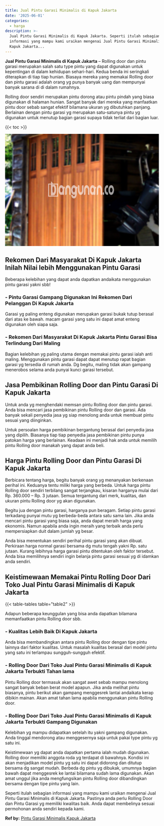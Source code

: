 ```yaml
---
title: Jual Pintu Garasi Minimalis di Kapuk Jakarta
date: '2025-06-01'
categories:
  - harga
description: >-
  Jual Pintu Garasi Minimalis di Kapuk Jakarta. Seperti itulah sebagian
  informasi yang mampu kami uraikan mengenai Jual Pintu Garasi Minimalis di
  Kapuk Jakarta...
---
```


**Jual Pintu Garasi Minimalis di Kapuk Jakarta** – Rolling door dan pintu garasi merupakan salah satu type pintu yang dapat digunakan untuk kepentingan di dalam kehidupan sehari-hari. Kedua benda ini seringkali diterapkan di tiap tiap hunian. Biasaya mereka yang memakai Rolling door dan pintu garasi adalah orang yg punya banyak uang dan mempunyai banyak sarana di di dalam rumahnya.

Rolling door sendiri merupakan pintu dorong atau pintu pindah yang biasa digunakan di halaman hunian. Sangat banyak dari mereka yang manfaatkan pintu door sebab sangat efektif bilamana ukuran yg dibutuhkan panjang. Berlainan dengan pintu garasi yg merupakan satu-satunya pintu yg digunakan untuk menutup bagian garasi supaya tidak terliat dari bagian luar.

{{< toc >}}

![Jual Pintu Garasi Minimalis di Kapuk Jakarta](/images/pintu-garasi-39.png)

## Rekomen Dari Masyarakat Di Kapuk Jakarta Inilah Nilai lebih Menggunakan Pintu Garasi

Beberapa kelebihan yang dapat anda dapatkan andaikata menggunakan pintu garasi yakni sbb!

### \- Pintu Garasi Gampang Digunakan Ini Rekomen Dari Pelanggan Di Kapuk Jakarta

Garasi yg paling enteng digunakan merupakan garasi bukak tutup berasal dari atas ke bawah. macam garasi yang satu ini dapat amat enteng digunakan oleh siapa saja.

### \- Rekomen Dari Masyarakat Di Kapuk Jakarta Pintu Garasi Bisa Terlindung Dari Maling

Bagian kelebihan yg paling utama dengan memakai pintu garasi ialah anti maling. Menggunakan pintu garasi dapat dapat menutup rapat bagian garasi yg tersedia di rumah anda. Dg begitu, maling tidak akan gampang menerobos selama anda punyai kunci garasi tersebut.

## Jasa Pembikinan Rolling Door dan Pintu Garasi Di Kapuk Jakarta

Untuk anda yg menghendaki memsan pintu Rolling door dan pintu garasi. Anda bisa mencari jasa pembikinan pintu Rolling door dan garasi. Ada banyak sekali penyedia jasa yg siap menolong anda untuk membuat pintu sesuai yang diinginkan.

Untuk persoalan harga pembikinan bergantung berasal dari penyedia jasa yang dipilih. Biasanya tiap tiap penyedia jasa pembikinan pintu punya patokan harga yang berlainan. Keadaan ini menjadi hak anda untuk memilih pintu Rolling door manakah yang dapat anda beli.

## Harga Pintu Rolling Door dan Pintu Garasi Di Kapuk Jakarta

Berbicara tentang harga, begitu banyak orang yg menanyakan berkenaan perihal ini. Keduanya tentu miliki harga yang berbeda. Untuk harga pintu Rolling door sendiri terbilang sangat terjangkau, kisaran harganya mulai dari Rp. 360.000 – Rp. 3 jutaan. Semua tergantung dari merk, kualitas, dan ukuran pintu Rolling door yg akan digunakan.

Begitu jua dengan pintu garasi, harganya pun beragam. Setiap pintu garasi terkadang punyai mutu yg berbeda-beda antara satu sama lain. Jika anda mencari pintu garasi yang biasa saja, anda dapat meraih harga yang ekonomis. Namun apabila anda ingin meraih yang terbaik anda perlu mempersiapkan duit dalam jumlah yg besar.

Anda bisa menentukan sendiri perihal pintu garasi yang akan dibuat. Perkiraan harga normal garasi bersama dg mutu tengah yakni Rp. satu jutaan. Kurang lebihnya harga garasi pintu ditentukan oleh faktor tersebut. Anda bisa memilihnya sendiri ingin belanja pintu garasi sesuai yg di idamkan anda sendiri.

## Keistimewaan Memakai Pintu Rolling Door Dari Toko Jual Pintu Garasi Minimalis di Kapuk Jakarta

{{< table-tables table="table2" >}}

Adapun beberapa keunggulan yang bisa anda dapatkan bilamana memanfaatkan pintu Rolling door sbb.

### \- Kualitas Lebih Baik Di Kapuk Jakarta

Anda bisa membandingkan antara pintu Rolling door dengan tipe pintu lainnya dari faktor kualitas. Untuk masalah kualitas berasal dari model pintu yang satu ini terlampau sungguh-sungguh efektif.

### \- Rolling Door Dari Toko Jual Pintu Garasi Minimalis di Kapuk Jakarta Terbukti Tahan lama

Pintu Rolling door termasuk akan sangat awet sebab mampu menolong sangat banyak beban berat model apapun. Jika anda melihat pintu biasanya, pintu berikut akan gampang menggesrek lantai andaikata kerap dibikin mainan. Akan amat tahan lama apabila menggunakan pintu Rolling door.

### \- Rolling Door Dari Toko Jual Pintu Garasi Minimalis di Kapuk Jakarta Terbukti Gampang Digunakan

Kelebihan yg mampu didapatkan setelah itu yakni gampang digunakan. Anda tinggal mendorong atau menggesernya saja untuk pakai type pintu yg satu ini.

Keistimewaan yg dapat anda dapatkan pertama ialah mudah digunakan. Rolling door memiliki anggota roda yg terdapat di bawahnya. Kondisi ini akan menjadikan model pintu yg satu ini dapat didorong dan ditutup bersama dg sangat mudah. Berbeda dg pintu yg dibukak, umumnya bagian bawah dapat menggesrek ke lantai bilamana sudah lama digunakan. Akan amat unggul jika anda mengfungsikan pintu Rolling door dibandingkan bersama dengan tipe pintu yang lain.

Seperti itulah sebagian informasi yang mampu kami uraikan mengenai Jual Pintu Garasi Minimalis di Kapuk Jakarta. Pastinya anda perlu Rolling Door dan Pintu Garasi yg memiliki kwalitas baik. Anda dapat membelinya sesuai permohonan anda sendiri kepada kami.

**Ref by:** [Pintu Garasi Minimalis Kapuk Jakarta](https://id.wikipedia.org/wiki/Pintu)

